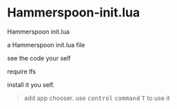 # Hammerspoon-init.lua
Hammerspoon init.lua

a Hammerspoon init.lua file

see the code your self

require lfs

install it you self.

> add app chooser. use <kbd>control</kbd> <kbd>command</kbd> <kbd>T</kbd> to use it
